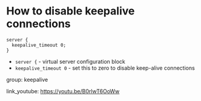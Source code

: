 # How to disable keepalive connections

```nginx
server {
  keepalive_timeout 0;
}
```

- `server {` - virtual server configuration block
- `keepalive_timeout 0` - set this to zero to disable keep-alive connections

group: keepalive


link_youtube: https://youtu.be/B0rlwT6OoWw
